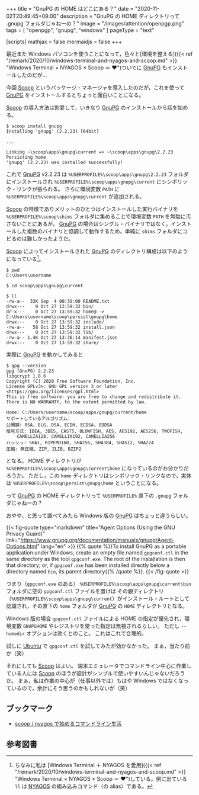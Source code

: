 +++
title = "GnuPG の HOME はどこにある？"
date = "2020-11-02T20:49:45+09:00"
description = "GnuPG の HOME ディレクトリって .gnupg フォルダじゃねーの？"
image = "/images/attention/openpgp.png"
tags = [ "openpgp", "gnupg", "windows" ]
pageType = "text"

[scripts]
  mathjax = false
  mermaidjs = false
+++

最近また Windows パソコンを使うことになって，色々と[環境を整える]({{< ref "/remark/2020/10/windows-terminal-and-nyagos-and-scoop.md" >}} "Windows Terminal × NYAGOS × Scoop ＝ ♥")ついでに [GnuPG] もインストールしたのだが...

今回 [Scoop] というパッケージ・マネージャを導入したのだが，これを使って [GnuPG] をインストールするとちょっと面白いことになる。

[Scoop] の導入方法は割愛して，いきなり [GnuPG] のインストールから話を始める。

```text
$ scoop install gnupg
Installing 'gnupg' (2.2.23) [64bit]

...

Linking ~\scoop\apps\gnupg\current => ~\scoop\apps\gnupg\2.2.23
Persisting home
'gnupg' (2.2.23) was installed successfully!
```

これで [GnuPG] v2.2.23 は `%USERPROFILE%\scoop\apps\gnupg\2.2.23` フォルダにインストールされ `%USERPROFILE%\scoop\apps\gnupg\current` にシンボリック・リンクが張られる。
さらに環境変数 `PATH` に `%USERPROFILE%\scoop\apps\gnupg\current` が追加される。

[Scoop] の特徴でありメリットのひとつはインストールした実行バイナリを `%USERPROFILE%\scoop\shims` フォルダに集めることで環境変数 `PATH` を無駄に汚さないことにあるが， [GnuPG] の場合はシングル・バイナリではなく，インストールした複数のバイナリと協調して動作するため，単純に `shims` フォルダにコピるのは難しかったようだ。

[Scoop] によってインストールされた [GnuPG] のディレクトリ構成は以下のようになっている[^env1]。

[^env1]: ちなみに私は [Windows Terminal ＋ NYAGOS を愛用]({{< ref "/remark/2020/10/windows-terminal-and-nyagos-and-scoop.md" >}} "Windows Terminal × NYAGOS × Scoop ＝ ♥")している。例に出ている `ll` は [NYAGOS] の組み込みコマンド（の alias）である。

```text
$ pwd
C:\Users\username

$ cd scoop\apps\gnupg\current

$ ll
-rw-a--  33K Sep  4 00:39:00 README.txt
drwx---    0 Oct 27 13:59:32 bin/
dr-x---    0 Oct 27 13:59:32 home@ -> C:\Users\username\scoop\persist\gnupg\home
drwx---    0 Oct 27 13:59:32 include/
-rw-a--   58 Oct 27 13:59:32 install.json
drwx---    0 Oct 27 13:59:32 lib/
-rw-a-- 1.4K Oct 27 13:36:14 manifest.json
drwx---    0 Oct 27 13:59:32 share/
```

実際に [GnuPG] を動かしてみると

```text
$ gpg --version
gpg (GnuPG) 2.2.23
libgcrypt 1.8.6
Copyright (C) 2020 Free Software Foundation, Inc.
License GPLv3+: GNU GPL version 3 or later <https://gnu.org/licenses/gpl.html>
This is free software: you are free to change and redistribute it.
There is NO WARRANTY, to the extent permitted by law.

Home: C:/Users/username/scoop/apps/gnupg/current/home
サポートしているアルゴリズム:
公開鍵: RSA, ELG, DSA, ECDH, ECDSA, EDDSA
暗号方式: IDEA, 3DES, CAST5, BLOWFISH, AES, AES192, AES256, TWOFISH,
    CAMELLIA128, CAMELLIA192, CAMELLIA256
ハッシュ: SHA1, RIPEMD160, SHA256, SHA384, SHA512, SHA224
圧縮: 無圧縮, ZIP, ZLIB, BZIP2
```

となる。
HOME ディレクトリが `%USERPROFILE%\scoop\apps\gnupg\current\home` になっているのがお分かりだろうか。
ただし，この `home` ディレクトリはシンボリック・リンクなので，実体は `%USERPROFILE%\scoop\persist\gnupg\home` ということになる。

って [GnuPG] の HOME ディレクトリって `%USERPROFILE%` 直下の `.gnupg` フォルダじゃねーの？

おやや，と思って調べてみたら Windows 版の [GnuPG] はちょっと違うらしい。

{{< fig-quote type="markdown" title="Agent Options (Using the GNU Privacy Guard)" link="https://www.gnupg.org/documentation/manuals/gnupg/Agent-Options.html" lang="en" >}}
{{% quote %}}To install GnuPG as a portable application under Windows, create an empty file named `gpgconf.ctl` in the same directory as the tool `gpgconf.exe`. The root of the installation is then that directory; or, if `gpgconf.exe` has been installed directly below a directory named `bin`, its parent directory{{% /quote %}}.
{{< /fig-quote >}}

つまり（`gpgconf.exe` のある） `%USERPROFILE%\scoop\apps\gnupg\current\bin` フォルダに空の `gpgconf.ctl` ファイルを置けば その親ディレクトリ（`%USERPROFILE%\scoop\apps\gnupg\current`）がインストール・ルートとして認識され，その直下の `home` フォルダが [GnuPG] の `HOME` ディレクトリとなる。

Windows 版の場合  `gpgconf.ctl` ファイルによる HOME の指定が優先され，環境変数 `GNUPGHOME` やレジストリを使った指定は無視されるらしい。
ただし `--homedir` オプションは効くとのこと。
これはこれで合理的。

試しに [Ubuntu] で `gpgconf.ctl` を試してみたが効かなかった。
まぁ，当たり前か（笑）

それにしても [Scoop] はよい。
端末エミュレータでコマンドライン中心に作業している人には [Scoop] のほうが設計がシンプルで使いやすいんじゃないだろうか。
まぁ，私は作業の中心が（仕事以外では）もはや Windows ではなくなっているので，余計にそう思うのかもしれないが（笑）

## ブックマーク

- [scoop / nyagos で始めるコマンドライン生活](https://zenn.dev/zetamatta/books/5ac80a9ddb35fef9a146)

[OpenPGP]: http://openpgp.org/
[GnuPG]: https://gnupg.org/ "The GNU Privacy Guard"
[Scoop]: https://scoop.sh/ "Scoop"
[Chocolatey]: https://chocolatey.org/ "Chocolatey Software | Chocolatey - The package manager for Windows"
[NYAGOS]: https://github.com/zetamatta/nyagos "zetamatta/nyagos: NYAGOS - The hybrid Commandline Shell betweeeeeeen UNIX & DOS"
[Ubuntu]: https://www.ubuntu.com/ "The leading operating system for PCs, IoT devices, servers and the cloud | Ubuntu"

## 参考図書
